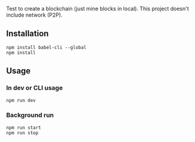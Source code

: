 Test to create a blockchain (just mine blocks in local). This project doesn't include network (P2P).

## Installation
```
npm install babel-cli --global
npm install
```

## Usage
### In dev or CLI usage
```
npm run dev
```

### Background run
```
npm run start
npm run stop
```
